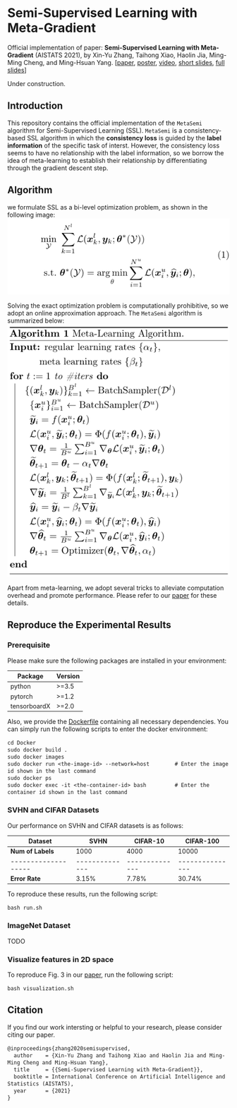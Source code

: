 # Semi-Supervised Learning with Meta-Gradient

Official implementation of paper: **Semi-Supervised Learning with Meta-Gradient** (AISTATS 2021), by Xin-Yu Zhang, Taihong Xiao, Haolin Jia, Ming-Ming Cheng, and Ming-Hsuan Yang. [[paper](https://arxiv.org/abs/2007.03966), [poster](images/aistats-poster.pdf), [video](images/poster-video.mp4), [short slides](images/brief-slides.pdf), [full slides](images/full-slides.pdf)]

Under construction.

## Introduction

This repository contains the official implementation of the `MetaSemi` algorithm for Semi-Supervised Learning (SSL). `MetaSemi` is a consistency-based SSL algorithm in which the **consistency loss** is guided by the **label information** of the specific task of interst. However, the consistency loss seems to have no relationship with the label information, so we borrow the idea of meta-learning to establish their relationship by differentiating through the gradient descent step.

## Algorithm

we formulate SSL as a bi-level optimization problem, as shown in the following image:
![Bi-level optimization.](images/formulation.png)

Solving the exact optimization problem is computationally prohibitive, so we adopt an online approximation approach. The `MetaSemi` algorithm is summarized below:
![Meta-learning algorithm.](images/algorithm.png)

Apart from meta-learning, we adopt several tricks to alleviate computation overhead and promote performance. Please refer to our [paper](https://arxiv.org/abs/2007.03966) for these details.

## Reproduce the Experimental Results

### Prerequisite

Please make sure the following packages are installed in your environment:

| **Package**    | **Version**  |
|----------------|--------------|
| python         |  >=3.5       |
| pytorch        |  >=1.2       |
| tensorboardX   |  >=2.0       |

Also, we provide the [Dockerfile](Docker/Dockerfile) containing all necessary dependencies. You can simply run the following scripts to enter the docker environment:

```
cd Docker
sudo docker build .
sudo docker images
sudo docker run <the-image-id> --network=host        # Enter the image id shown in the last command
sudo docker ps
sudo docker exec -it <the-container-id> bash         # Enter the container id shown in the last command
```

### SVHN and CIFAR Datasets

Our performance on SVHN and CIFAR datasets is as follows:

| **Dataset**       |   **SVHN**   | **CIFAR-10** | **CIFAR-100** |
|-------------------|--------------|--------------|---------------|
| **Num of Labels** |    1000      |    4000      |    10000      |
|-------------------|--------------|--------------|---------------|
| **Error Rate**    |    3.15%     |    7.78%     |    30.74%     |

To reproduce these results, run the following script:

```
bash run.sh
```

### ImageNet Dataset

TODO

### Visualize features in 2D space

To reproduce Fig. 3 in our [paper](https://arxiv.org/abs/2007.03966), run the following script:

```
bash visualization.sh
```

## Citation

If you find our work intersting or helpful to your research, please consider citing our paper.

```
@inproceedings{zhang2020semisupervised,
  author    = {Xin-Yu Zhang and Taihong Xiao and Haolin Jia and Ming-Ming Cheng and Ming-Hsuan Yang},
  title     = {{Semi-Supervised Learning with Meta-Gradient}},
  booktitle = International Conference on Artificial Intelligence and Statistics (AISTATS),
  year      = {2021}
}
```
